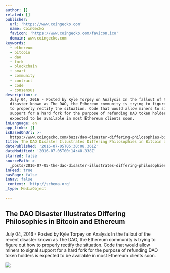 ```yaml
---
author: []
related: []
publisher:
  url: 'https://www.coingecko.com'
  name: CoinGecko
  favicon: 'https://www.coingecko.com/favicon.ico'
  domain: www.coingecko.com
keywords:
  - ethereum
  - bitcoin
  - dao
  - fork
  - blockchain
  - smart
  - community
  - contract
  - code
  - consensus
description: >-
  July 04, 2016 - Posted by Kyle Torpey on Analysis In the fallout of the recent
  disaster known as The DAO, the Ethereum community is trying to figure out how
  to properly rectify the situation. Code that would allow miners to signal
  support for a hard fork for the purpose of refunding DAO token holders is
  expected to be available in most Ethereum clients soon.
inLanguage: en
app_links: []
isBasedOnUrl: >-
  https://www.coingecko.com/buzz/dao-disaster-differing-philosophies-bitcoin-ethereum
title: The DAO Disaster Illustrates Differing Philosophies in Bitcoin and Ethereum
datePublished: '2016-07-05T05:30:08.361Z'
dateModified: '2016-07-05T00:14:48.338Z'
starred: false
sourcePath: >-
  _posts/2016-07-05-the-dao-disaster-illustrates-differing-philosophies-in-bitco.md
inFeed: true
hasPage: false
inNav: false
_context: 'http://schema.org'
_type: MediaObject

---
```

<article style=""><h1>The DAO Disaster Illustrates Differing Philosophies in Bitcoin and Ethereum</h1><p>July 04, 2016 - Posted by Kyle Torpey on Analysis In the fallout of the recent disaster known as The DAO, the Ethereum community is trying to figure out how to properly rectify the situation. Code that would allow miners to signal support for a hard fork for the purpose of refunding DAO token holders is expected to be available in most Ethereum clients soon.</p><img src="https://s3.amazonaws.com/coingecko-buzz/dao-disaster/dao-disaster.jpg" /></article>